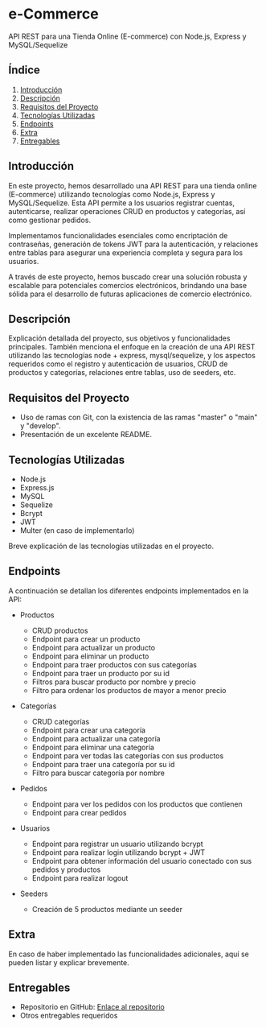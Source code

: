 # e-Commerce

API REST para una Tienda Online (E-commerce) con Node.js, Express y MySQL/Sequelize
## Índice

1. [Introducción](#introducción)
2. [Descripción](#descripción)
3. [Requisitos del Proyecto](#requisitos-del-proyecto)
4. [Tecnologías Utilizadas](#tecnologías-utilizadas)
5. [Endpoints](#endpoints)
6. [Extra](#extra)
7. [Entregables](#entregables)

## Introducción

En este proyecto, hemos desarrollado una API REST para una tienda online (E-commerce) utilizando tecnologías como Node.js, Express y MySQL/Sequelize. Esta API permite a los usuarios registrar cuentas, autenticarse, realizar operaciones CRUD en productos y categorías, así como gestionar pedidos. 

Implementamos funcionalidades esenciales como encriptación de contraseñas, generación de tokens JWT para la autenticación, y relaciones entre tablas para asegurar una experiencia completa y segura para los usuarios. 

A través de este proyecto, hemos buscado crear una solución robusta y escalable para potenciales comercios electrónicos, brindando una base sólida para el desarrollo de futuras aplicaciones de comercio electrónico.
## Descripción

Explicación detallada del proyecto, sus objetivos y funcionalidades principales. También menciona el enfoque en la creación de una API REST utilizando las tecnologías node + express, mysql/sequelize, y los aspectos requeridos como el registro y autenticación de usuarios, CRUD de productos y categorías, relaciones entre tablas, uso de seeders, etc.

## Requisitos del Proyecto

- Uso de ramas con Git, con la existencia de las ramas "master" o "main" y "develop".
- Presentación de un excelente README.

## Tecnologías Utilizadas

- Node.js
- Express.js
- MySQL
- Sequelize
- Bcrypt
- JWT
- Multer (en caso de implementarlo)

Breve explicación de las tecnologías utilizadas en el proyecto.

## Endpoints

A continuación se detallan los diferentes endpoints implementados en la API:

- Productos
  - CRUD productos
  - Endpoint para crear un producto
  - Endpoint para actualizar un producto
  - Endpoint para eliminar un producto
  - Endpoint para traer productos con sus categorías
  - Endpoint para traer un producto por su id
  - Filtros para buscar producto por nombre y precio
  - Filtro para ordenar los productos de mayor a menor precio

- Categorías
  - CRUD categorías
  - Endpoint para crear una categoría
  - Endpoint para actualizar una categoría
  - Endpoint para eliminar una categoría
  - Endpoint para ver todas las categorías con sus productos
  - Endpoint para traer una categoría por su id
  - Filtro para buscar categoría por nombre

- Pedidos
  - Endpoint para ver los pedidos con los productos que contienen
  - Endpoint para crear pedidos

- Usuarios
  - Endpoint para registrar un usuario utilizando bcrypt
  - Endpoint para realizar login utilizando bcrypt + JWT
  - Endpoint para obtener información del usuario conectado con sus pedidos y productos
  - Endpoint para realizar logout

- Seeders
  - Creación de 5 productos mediante un seeder

## Extra

En caso de haber implementado las funcionalidades adicionales, aquí se pueden listar y explicar brevemente.

## Entregables

- Repositorio en GitHub: [Enlace al repositorio](URL_DEL_REPOSITORIO)
- Otros entregables requeridos
